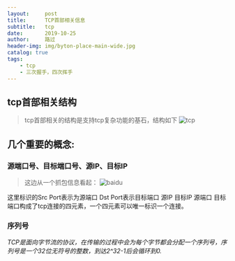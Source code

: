 ```yaml
---
layout:     post
title:      TCP首部相关信息
subtitle:   tcp
date:       2019-10-25
author:     路过
header-img: img/byton-place-main-wide.jpg
catalog: true
tags:
    - tcp
    - 三次握手，四次挥手
---
```

## tcp首部相关结构
> tcp首部相关的结构是支持tcp复杂功能的基石，结构如下
![tcp](http://reader-note.oss-cn-beijing.aliyuncs.com/QQ%E6%88%AA%E5%9B%BE20191025163303.png?Expires=1572000912&OSSAccessKeyId=TMP.hgTUhjWfy1u3mdtqr4sjczzBvBAQXvS6KxNHfpiDsaCQxyeuZweTyeN1RzYmaKJcra9sc6PiKqhaxNajGK81RXbY6J6PCzjGqcQeq12z3KyfEf9pRGdGJDSxfi5tbM.tmp&Signature=NW%2Bfpa6hte79l/vINh9sutLK%2Bok%3D)

## 几个重要的概念:
### 源端口号、目标端口号、源IP、目标IP
> 这边从一个抓包信息看起：
![baidu](http://reader-note.oss-cn-beijing.aliyuncs.com/%E7%99%BE%E5%BA%A6%E6%8A%93%E5%8C%85%E4%BF%A1%E6%81%AF.png?Expires=1572000949&OSSAccessKeyId=TMP.hgTUhjWfy1u3mdtqr4sjczzBvBAQXvS6KxNHfpiDsaCQxyeuZweTyeN1RzYmaKJcra9sc6PiKqhaxNajGK81RXbY6J6PCzjGqcQeq12z3KyfEf9pRGdGJDSxfi5tbM.tmp&Signature=1jV1Z8Iu4HSAx6D/EJgIt0XMV9Q%3D)

这里标识的Src Port表示为源端口 Dst Port表示目标端口
源IP 目标IP 源端口 目标端口构成了tcp连接的四元素，一个四元素可以唯一标识一个连接。

### 序列号
*TCP是面向字节流的协议，在传输的过程中会为每个字节都会分配一个序列号，序列号是一个32位无符号的整数，到达2^32-1后会循环到0.*
